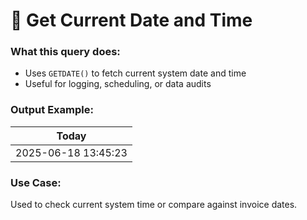 # 📆 Get Current Date and Time

### What this query does:
- Uses `GETDATE()` to fetch current system date and time
- Useful for logging, scheduling, or data audits

### Output Example:

| Today               |
| ------------------- |
| 2025-06-18 13:45:23 |


### Use Case:
Used to check current system time or compare against invoice dates.
